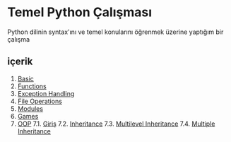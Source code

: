 # Temel Python Çalışması

Python dilinin syntax'ını ve temel konularını öğrenmek üzerine yaptığım bir çalışma

## içerik
1. [Basic](1-basic/)
2. [Functions ](2-functions/)
3. [Exception Handling ](3-Exception%20Handling/)
4. [File Operations](4-File%20Operations/)
5. [Modules](5-Modules/)
6. [Games](6-Games/)
7. [OOP](7-OOP/)
    7.1. [Giriş](7.1-Giris/)
    7.2. [Inheritance](7.2-Inheritance/)
    7.3. [Multilevel Inheritance](7.3-Multilevel%20Inheritance/)
    7.4. [Multiple Inheritance](7.4-Multiple%20Inheritance/)